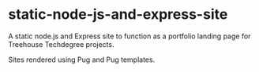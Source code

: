 # static-node-js-and-express-site

A static node.js and Express site to function as a portfolio landing page for Treehouse Techdegree projects.

Sites rendered using Pug and Pug templates.
